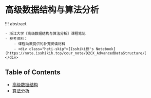 # 高级数据结构与算法分析

!!! abstract

    - 浙江大学《高级数据结构与算法分析》课程笔记
    - 参考资料：
        - 课程助教提供的补充阅读材料
        - <div class="heti-skip">[Isshiki修's Notebook](https://note.isshikih.top/cour_note/D2CX_AdvancedDataStructure/)</div>

## Table of Contents

- [高级数据结构](note1.md)
- [算法分析](note2.md)
